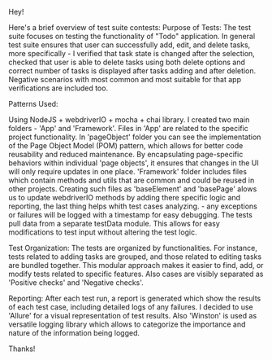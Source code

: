 Hey!

Here's a brief overview of test suite contests: 
Purpose of Tests: The test suite focuses on testing the functionality of "Todo" application. In general test suite ensures that user can successfully add, edit, and delete tasks, more specifically - I verified that task state is changed after the selection, checked that user is able to delete tasks using both delete options and correct number of tasks is displayed after tasks adding and after deletion. Negative scenarios with most common and most suitable for that app verifications are included too. 

Patterns Used: 

Using NodeJS + webdriverIO + mocha + chai library. 
I created two main folders - 'App' and 'Framework'. Files in 'App' are related to the specific project functionality. In 'pageObject' folder you can see the implementation of the Page Object Model (POM) pattern, which allows for better code reusability and reduced maintenance. By encapsulating page-specific behaviors within individual 'page objects', it ensures that changes in the UI will only require updates in one place. 'Framework' folder includes files which contain methods and utils that are common and could be reused in other projects. Creating such files as 'baseElement' and 'basePage' alows us to update webdriverIO methods by adding there specific logic and reporting, the last thing helps whith test cases analyzing. - any exceptions or failures will be logged with a timestamp for easy debugging. The tests pull data from a separate testData module. This allows for easy modifications to test input without altering the test logic.

Test Organization: The tests are organized by functionalities. For instance, tests related to adding tasks are grouped, and those related to editing tasks are bundled together. This modular approach makes it easier to find, add, or modify tests related to specific features. Also cases are visibly separated as 'Positive checks' and 'Negative checks'. 

Reporting: After each test run, a report is generated which show the results of each test case, including detailed logs of any failures. I decided to use 'Allure' for a visual representation of test results. Also 'Winston' is used as versatile logging library which allows to categorize the importance and nature of the information being logged.

Thanks!
